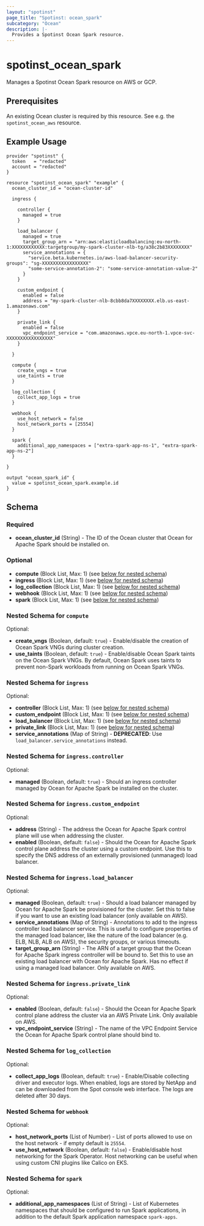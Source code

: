 ```yaml
---
layout: "spotinst"
page_title: "Spotinst: ocean_spark"
subcategory: "Ocean"
description: |-
  Provides a Spotinst Ocean Spark resource.
---
```


# spotinst\_ocean\_spark

Manages a Spotinst Ocean Spark resource on AWS or GCP.

## Prerequisites

An existing Ocean cluster is required by this resource. See e.g. the `spotinst_ocean_aws` resource.

## Example Usage

```hcl
provider "spotinst" {
  token   = "redacted"
  account = "redacted"
}

resource "spotinst_ocean_spark" "example" {
  ocean_cluster_id = "ocean-cluster-id"

  ingress {

    controller {
      managed = true
    }

    load_balancer {
      managed = true
      target_group_arn = "arn:aws:elasticloadbalancing:eu-north-1:XXXXXXXXXXXX:targetgroup/my-spark-cluster-nlb-tg/a38c2b83XXXXXXXX"
      service_annotations = {
        "service.beta.kubernetes.io/aws-load-balancer-security-groups": "sg-XXXXXXXXXXXXXXXXX"
        "some-service-annotation-2": "some-service-annotation-value-2"
      }
    }

    custom_endpoint {
      enabled = false
      address = "my-spark-cluster-nlb-8cbb8da7XXXXXXXX.elb.us-east-1.amazonaws.com"
    }

    private_link {
      enabled = false
      vpc_endpoint_service = "com.amazonaws.vpce.eu-north-1.vpce-svc-XXXXXXXXXXXXXXXXX"
    }

  }

  compute {
    create_vngs = true
    use_taints = true
  }

  log_collection {
    collect_app_logs = true
  }

  webhook {
    use_host_network = false
    host_network_ports = [25554]
  }

  spark {
    additional_app_namespaces = ["extra-spark-app-ns-1", "extra-spark-app-ns-2"]
  }

}
```
```
output "ocean_spark_id" {
  value = spotinst_ocean_spark.example.id
}
```

<!-- schema generated by tfplugindocs -->
## Schema

### Required

- **ocean_cluster_id** (String) - The ID of the Ocean cluster that Ocean for Apache Spark should be installed on.

### Optional

- **compute** (Block List, Max: 1) (see [below for nested schema](#nestedblock--compute))
- **ingress** (Block List, Max: 1) (see [below for nested schema](#nestedblock--ingress))
- **log_collection** (Block List, Max: 1) (see [below for nested schema](#nestedblock--log_collection))
- **webhook** (Block List, Max: 1) (see [below for nested schema](#nestedblock--webhook))
- **spark** (Block List, Max: 1) (see [below for nested schema](#nestedblock--spark))

<a id="nestedblock--compute"></a>
### Nested Schema for `compute`

Optional:

- **create_vngs** (Boolean, default: `true`) - Enable/disable the creation of Ocean Spark VNGs during cluster creation.
- **use_taints** (Boolean, default: `true`) - Enable/disable Ocean Spark taints on the Ocean Spark VNGs. By default, Ocean Spark uses taints to prevent non-Spark workloads from running on Ocean Spark VNGs.


<a id="nestedblock--ingress"></a>
### Nested Schema for `ingress`

Optional:

- **controller** (Block List, Max: 1) (see [below for nested schema](#nestedblock--ingress--controller))
- **custom_endpoint** (Block List, Max: 1) (see [below for nested schema](#nestedblock--ingress--custom_endpoint))
- **load_balancer** (Block List, Max: 1) (see [below for nested schema](#nestedblock--ingress--load_balancer))
- **private_link** (Block List, Max: 1) (see [below for nested schema](#nestedblock--ingress--private_link))
- **service_annotations** (Map of String) - **DEPRECATED**: Use `load_balancer.service_annotations` instead.

<a id="nestedblock--ingress--controller"></a>
### Nested Schema for `ingress.controller`

Optional:

- **managed** (Boolean, default: `true`) - Should an ingress controller managed by Ocean for Apache Spark be installed on the cluster.


<a id="nestedblock--ingress--custom_endpoint"></a>
### Nested Schema for `ingress.custom_endpoint`

Optional:

- **address** (String) - The address the Ocean for Apache Spark control plane will use when addressing the cluster.
- **enabled** (Boolean, default: `false`) - Should the Ocean for Apache Spark control plane address the cluster using a custom endpoint. Use this to specify the DNS address of an externally provisioned (unmanaged) load balancer.


<a id="nestedblock--ingress--load_balancer"></a>
### Nested Schema for `ingress.load_balancer`

Optional:

- **managed** (Boolean, default: `true`) - Should a load balancer managed by Ocean for Apache Spark be provisioned for the cluster. Set this to false if you want to use an existing load balancer (only available on AWS).
- **service_annotations** (Map of String) - Annotations to add to the ingress controller load balancer service. This is useful to configure properties of the managed load balancer, like the nature of the load balancer (e.g. ELB, NLB, ALB on AWS), the security groups, or various timeouts.
- **target_group_arn** (String) - The ARN of a target group that the Ocean for Apache Spark ingress controller will be bound to. Set this to use an existing load balancer with Ocean for Apache Spark. Has no effect if using a managed load balancer. Only available on AWS.


<a id="nestedblock--ingress--private_link"></a>
### Nested Schema for `ingress.private_link`

Optional:

- **enabled** (Boolean, default: `false`) - Should the Ocean for Apache Spark control plane address the cluster via an AWS Private Link. Only available on AWS.
- **vpc_endpoint_service** (String) - The name of the VPC Endpoint Service the Ocean for Apache Spark control plane should bind to.



<a id="nestedblock--log_collection"></a>
### Nested Schema for `log_collection`

Optional:

- **collect_app_logs** (Boolean, default: `true`) - Enable/Disable collecting driver and executor logs. When enabled, logs are stored by NetApp and can be downloaded from the Spot console web interface. The logs are deleted after 30 days.


<a id="nestedblock--webhook"></a>
### Nested Schema for `webhook`

Optional:

- **host_network_ports** (List of Number) - List of ports allowed to use on the host network - if empty default is `25554`.
- **use_host_network** (Boolean, default: `false`) - Enable/disable host networking for the Spark Operator. Host networking can be useful when using custom CNI plugins like Calico on EKS.

<a id="nestedblock--spark"></a>
### Nested Schema for `spark`

Optional:

- **additional_app_namespaces** (List of String) - List of Kubernetes namespaces that should be configured to run Spark applications, in addition to the default Spark application namespace `spark-apps`. 
